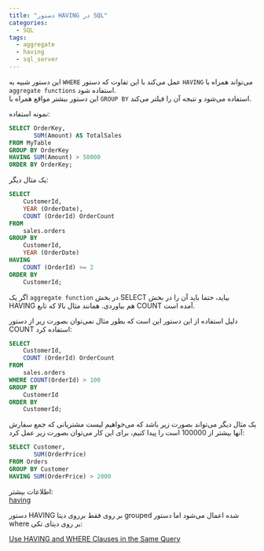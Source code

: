 ```yaml
---
title: "دستور HAVING در SQL"
categories:
  - SQL
tags:
  - aggregate
  - having
  - sql_server
---
```


این دستور شبیه به `WHERE` عمل می‌کند با این تفاوت که دستور `HAVING` می‌تواند همراه با `aggregate functions` استفاده شود.  
این دستور بیشتر مواقع همراه با `GROUP BY` استفاده می‌شود و نتیجه آن را فیلتر می‌کند.  

نمونه استفاده:  

```sql
SELECT OrderKey,
       SUM(Amount) AS TotalSales
FROM MyTable
GROUP BY OrderKey
HAVING SUM(Amount) > 50000
ORDER BY OrderKey;
```
یک مثال دیگر:  

```sql
SELECT
    CustomerId,
    YEAR (OrderDate),
    COUNT (OrderId) OrderCount
FROM
    sales.orders
GROUP BY
    CustomerId,
    YEAR (OrderDate)
HAVING
    COUNT (OrderId) >= 2
ORDER BY
    CustomerId;
```

اگر یک `aggregate function` در بخش SELECT بیاید، حتما باید آن را در بخش HAVING هم بیاوردی. همانند مثال بالا که تابع COUNT آمده است.  

دلیل استفاده از این دستور این است که بطور مثال نمی‌توان بصورت زیر از دستور COUNT استفاده کرد:  

```sql
SELECT
    CustomerId,
    COUNT (OrderId) OrderCount
FROM
    sales.orders
WHERE COUNT(OrderId) > 100    
GROUP BY
    CustomerId
ORDER BY
    CustomerId;
```

یک مثال دیگر می‌تواند بصورت زیر باشد که می‌خواهیم لیست مشتریانی که جمع سفارش آنها بیشتر از 100000 است را پیدا کنیم، برای این کار می‌توان بصورت زیر عمل کرد:  

```sql
SELECT Customer,
       SUM(OrderPrice)
FROM Orders
GROUP BY Customer
HAVING SUM(OrderPrice) > 2000
```

اطلاعات بیشتر:  
[having](https://docs.microsoft.com/en-us/sql/t-sql/queries/select-having-transact-sql?view=sql-server-ver15)  

دستور HAVING بر روی فقط برروی دیتا grouped شده اعمال می‌شود اما دستور where بر روی دیتای تکی:  

[Use HAVING and WHERE Clauses in the Same Query](https://docs.microsoft.com/en-us/sql/ssms/visual-db-tools/use-having-and-where-clauses-in-the-same-query-visual-database-tools?view=sql-server-ver15)  